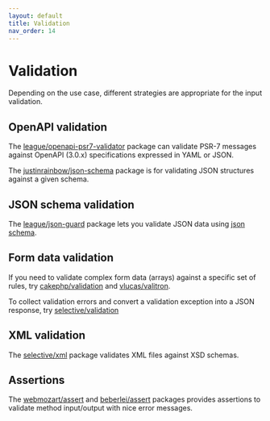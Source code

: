 ```yaml
---
layout: default
title: Validation
nav_order: 14
---
```


# Validation

Depending on the use case, different strategies are appropriate for the input validation.

## OpenAPI validation

The [league/openapi-psr7-validator](https://github.com/thephpleague/openapi-psr7-validator) 
package can validate PSR-7 messages against OpenAPI (3.0.x) specifications expressed in YAML or JSON.

The [justinrainbow/json-schema](https://github.com/justinrainbow/json-schema) package is 
for validating JSON structures against a given schema.

## JSON schema validation

The [league/json-guard](https://json-guard.thephpleague.com/) package lets you validate JSON data 
using [json schema](https://json-schema.org/). 

## Form data validation

If you need to validate complex form data (arrays) against a specific set of rules, try 
[cakephp/validation](https://github.com/cakephp/validation) and 
[vlucas/valitron](https://github.com/vlucas/valitron).

To collect validation errors and convert a validation exception into a JSON response, 
try [selective/validation](https://github.com/selective-php/validation)

## XML validation

The [selective/xml](https://github.com/selective-php/xml) package validates XML files 
against XSD schemas.

## Assertions

The [webmozart/assert](https://github.com/webmozart/assert) and 
[beberlei/assert](https://github.com/beberlei/assert) 
packages provides assertions to validate method input/output with nice error messages.

